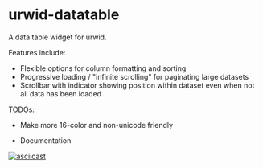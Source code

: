 urwid-datatable
===============

A data table widget for urwid.

Features include:
* Flexible options for column formatting and sorting
* Progressive loading / "infinite scrolling" for paginating large datasets
* Scrollbar with indicator showing position within dataset even when not all data has been loaded

TODOs:
* Make more 16-color and non-unicode friendly
* Documentation



  [1]: https://github.com/grantjenks/sorted_containers

[![asciicast](https://asciinema.org/a/iRbvnuv7DERhZrdKKBfpGtXqw.png)](https://asciinema.org/a/iRbvnuv7DERhZrdKKBfpGtXqw?t=9&autoplay=1)


